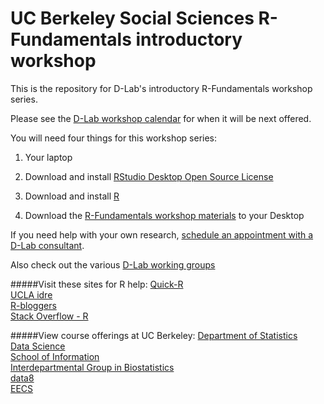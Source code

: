 # UC Berkeley Social Sciences R-Fundamentals introductory workshop

This is the repository for D-Lab's introductory R-Fundamentals workshop series.  

Please see the [D-Lab workshop calendar](http://dlab.berkeley.edu/calendar-node-field-date) for when it will be next offered.  

You will need four things for this workshop series: 

1) Your laptop  

2) Download and install [RStudio Desktop Open Source License](https://www.rstudio.com/products/rstudio/download/)  

3) Download and install [R](https://cloud.r-project.org/)

4) Download the [R-Fundamentals workshop materials](https://github.com/dlab-berkeley/R-Fundamentals) to your Desktop  

If you need help with your own research, [schedule an appointment with a D-Lab consultant](http://dlab.berkeley.edu/consulting).  

Also check out the various [D-Lab working groups](http://dlab.berkeley.edu/working-groups)  

#####Visit these sites for R help: 
[Quick-R](http://statmethods.net/)  
[UCLA idre](http://www.ats.ucla.edu/stat/r/)  
[R-bloggers](https://www.r-bloggers.com/)  
[Stack Overflow - R](http://stackoverflow.com/questions/tagged/r)  

#####View course offerings at UC Berkeley:
[Department of Statistics](http://statistics.berkeley.edu/)  
[Data Science](http://data.berkeley.edu/)  
[School of Information](https://datascience.berkeley.edu/)  
[Interdepartmental Group in Biostatistics](https://www.stat.berkeley.edu/biostat/)  
[data8](http://data8.org/sp17/)  
[EECS](https://cs.berkeley.edu/)  